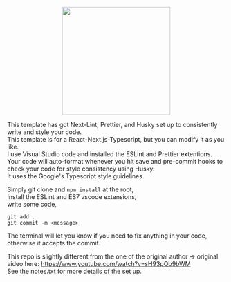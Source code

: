 <p align="center">
  <img height="250" src="https://github.com/stephanBV/template-react-typescript-autoLint-with-ESLint-Prettier/blob/main/thumbnail/husky-ts-react-eslint-prettier.png"/>
</p>

This template has got Next-Lint, Prettier, and Husky set up to consistently write and style your code.  
This template is for a React-Next.js-Typescript, but you can modify it as you like.  
I use Visual Studio code and installed the ESLint and Prettier extentions.  
Your code will auto-format whenever you hit save and pre-commit hooks to check your code for style consistency using Husky.  
It uses the Google's Typescript style guidelines.

Simply git clone and `npm install` at the root,  
Install the ESLint and ES7 vscode extensions,  
write some code,

```
git add .
git commit -m <message>
```

The terminal will let you know if you need to fix anything in your code, otherwise it accepts the commit.

This repo is slightly different from the one of the original author -> original video here: https://www.youtube.com/watch?v=sH93pQb9bWM <br />
See the notes.txt for more details of the set up.
